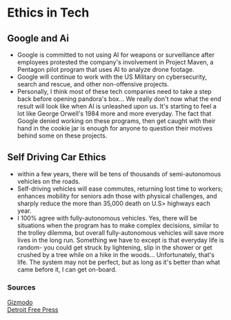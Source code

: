 # Ethics in Tech

## Google and Ai

- Google is committed to not using AI for weapons or surveillance after employees protested the company's involvement in Project Maven, a Pentagon pilot program that uses AI to analyze drone footage.
- Google will continue to work with the US Military on cybersecurity, search and rescue, and other non-offensive projects.
- Personally, I think most of these tech companies need to take a step back before opening pandora's box... We really don't now what the end result will look like when AI is unleashed upon us. It's starting to feel a lot like George Orwell's 1984 more and more everyday. The fact that Google denied working on these programs, then get caught with their hand in the cookie jar is enough for anyone to question their motives behind some on these projects.

## Self Driving Car Ethics

- within a few years, there will be tens of thousands of semi-autonomous vehicles on the roads.
- Self-driving vehicles will ease commutes, returning lost time to workers; enhances mobility for seniors adn those with physical challenges, and sharply reduce the more than 35,000 death on U.S> highways each year.
- I 100% agree with fully-autonomous vehicles. Yes, there will be situations when the program has to make complex decisions, similar to the trolley dilemma, but overall fully-autonomous vehicles will save more lives in the long run. Something we have to except is that everyday life is random- you could get struck by lightening, slip in the shower or get crushed by a tree while on a hike in the woods... Unfortunately, that's life. The system may not be perfect, but as long as it's better than what came before it, I can get on-board.

### Sources

[Gizmodo](https://gizmodo.com/in-reversal-google-says-its-ai-will-not-be-used-for-we-1826649327)  
[Detroit Free Press](https://www.freep.com/story/money/cars/2017/11/21/self-driving-cars-ethics/804805001/)